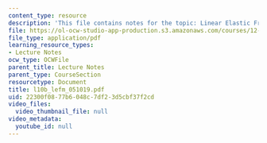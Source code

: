 ```yaml
---
content_type: resource
description: 'This file contains notes for the topic: Linear Elastic Fracture Mechanics.'
file: https://ol-ocw-studio-app-production.s3.amazonaws.com/courses/12-524-mechanical-properties-of-rocks-fall-2005/22300f0877b6048c7df23d5cbf37f2cd_l10b_lefm_051019.pdf
file_type: application/pdf
learning_resource_types:
- Lecture Notes
ocw_type: OCWFile
parent_title: Lecture Notes
parent_type: CourseSection
resourcetype: Document
title: l10b_lefm_051019.pdf
uid: 22300f08-77b6-048c-7df2-3d5cbf37f2cd
video_files:
  video_thumbnail_file: null
video_metadata:
  youtube_id: null
---
```

